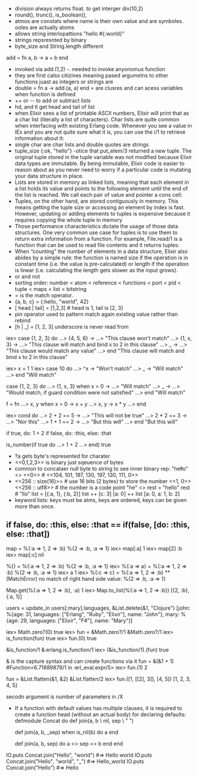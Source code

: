- division always returns float. to get interger div(10,2)
- round(), trunc(), is_boolean(), 
- atmos are constats where name is their own value and are symboles. ooles are actually atoms
- allows string interlopattions "hello #{:world}"
- strings repsresnted by binary
- byte_size and String.length different

add = fn a, b -> a + b end

- invoked via add.(1,2)
-. needed to invoke anyonomus function
- they are first calss citizines meaning pased argumetns to other functions juast as integers or strings are
- double = fn a -> add.(a, a) end = are clusres and can acess variables when function is defined
- ++ or -- to add or subtract lists
- hd, and tl get head and tail of list
- when Elixir sees a list of printable ASCII numbers, Elixir will print that as a char list (literally a list of characters). Char lists are quite common when interfacing with existing Erlang code. Whenever you see a value in IEx and you are not quite sure what it is, you can use the i/1 to retrieve information about it:
- single char are char lists and double quotes are strings
- tuple_size {:ok, "hello"}
-otice that put_elem/3 returned a new tuple. The original tuple stored in the tuple variable was not modified because Elixir data types are immutable. By being immutable, Elixir code is easier to reason about as you never need to worry if a particular code is mutating your data structure in place.
- Lists are stored in memory as linked lists, meaning that each element in a list holds its value and points to the following element until the end of the list is reached. We call each pair of value and pointer a cons cell:
- Tuples, on the other hand, are stored contiguously in memory. This means getting the tuple size or accessing an element by index is fast. However, updating or adding elements to tuples is expensive because it requires copying the whole tuple in memory
- Those performance characteristics dictate the usage of those data structures. One very common use case for tuples is to use them to return extra information from a function. For example, File.read/1 is a function that can be used to read file contents and it returns tuples:
- When “counting” the number of elements in a data structure, Elixir also abides by a simple rule: the function is named size if the operation is in constant time (i.e. the value is pre-calculated) or length if the operation is linear (i.e. calculating the length gets slower as the input grows).
- or and not
- sorting order: number < atom < reference < functions < port < pid < tuple < maps < list < bitstring
- = is the match operator. 
- {a, b, c} = {:hello, "world", 42}
- [ head | tail] = [1,2,3] # head is 1, tail is [2, 3]
- pin operator used to pattern match again existing value rather than rebind
-  [h | _] = [1, 2, 3] underscore is never read from

iex> case {1, 2, 3} do
...>   {4, 5, 6} ->
...>     "This clause won't match"
...>   {1, x, 3} ->
...>     "This clause will match and bind x to 2 in this clause"
...>   _ ->
...>     "This clause would match any value"
...> end
"This clause will match and bind x to 2 in this clause"

iex> x = 1
1
iex> case 10 do
...>   ^x -> "Won't match"
...>   _  -> "Will match"
...> end
"Will match"

case {1, 2, 3} do
...>   {1, x, 3} when x > 0 ->
...>     "Will match"
...>   _ ->
...>     "Would match, if guard condition were not satisfied"
...> end
"Will match"

 f = fn
...>   x, y when x > 0 -> x + y
...>   x, y -> x * y
...> end


iex> cond do
...>   2 + 2 == 5 ->
...>     "This will not be true"
...>   2 * 2 == 3 ->
...>     "Nor this"
...>   1 + 1 == 2 ->
...>     "But this will"
...> end
"But this will"

 if true, do: 1 + 2
 if false, do: :this, else: :that

 is_number(if true do
...>  1 + 2
...> end)
true

- ?a gets byte's represented for charater
- <<0,1,2,3>> is binary just sqeuence of bytes
- common to concataer null byte to string to see inner binary rep: "hełło" <> <<0>> # <<104, 101, 197, 130, 197, 130, 111, 0>>
-  <<256 :: size(16)>> # use 16 bits (2 bytes) to store the number <<1, 0>>
<<256 :: utf8>> # the number is a code point
"he" <> rest = "hello"
 rest # "llo"
 list = [{:a, 1}, {:b, 2}]
 list ++ [c: 3]
 [a: 0] ++ list
 [a: 0, a: 1, b: 2]
 - keyword lists: keys must be atms, keys are ordered, keys can be given more than once.

 if false, do: :this, else: :that == if(false, [do: :this, else: :that])
 -

 map = %{:a => 1, 2 => :b}
%{2 => :b, :a => 1}
iex> map[:a]
1
iex> map[2]
:b
iex> map[:c]
nil

%{} = %{:a => 1, 2 => :b}
%{2 => :b, :a => 1}
iex> %{:a => a} = %{:a => 1, 2 => :b}
%{2 => :b, :a => 1}
iex> a
1
iex> %{:c => c} = %{:a => 1, 2 => :b}
** (MatchError) no match of right hand side value: %{2 => :b, :a => 1}

Map.get(%{:a => 1, 2 => :b}, :a)
1
iex> Map.to_list(%{:a => 1, 2 => :b})
[{2, :b}, {:a, 1}]

users = update_in users[:mary].languages, &List.delete(&1, "Clojure")
[john: %{age: 31, languages: ["Erlang", "Ruby", "Elixir"], name: "John"},
 mary: %{age: 29, languages: ["Elixir", "F#"], name: "Mary"}]

 iex> Math.zero?(0)
true
iex> fun = &Math.zero?/1
&Math.zero?/1
iex> is_function(fun)
true
iex> fun.(0)
true

 &is_function/1
&:erlang.is_function/1
iex> (&is_function/1).(fun)
true

& is the capture syntax and can create functions via it
fun = &(&1 + 1)
#Function<6.71889879/1 in :erl_eval.expr/5>
iex> fun.(1)
2


 fun = &List.flatten(&1, &2)
&List.flatten/2
iex> fun.([1, [[2], 3]], [4, 5])
[1, 2, 3, 4, 5]

 secodn argument is number of parameters in /X
- If a function with default values has multiple clauses, it is required to create a function head (without an actual body) for declaring defaults:
defmodule Concat do
  def join(a, b \\ nil, sep \\ " ")

  def join(a, b, _sep) when is_nil(b) do
    a
  end

  def join(a, b, sep) do
    a <> sep <> b
  end
end

IO.puts Concat.join("Hello", "world")      #=> Hello world
IO.puts Concat.join("Hello", "world", "_") #=> Hello_world
IO.puts Concat.join("Hello")               #=> Hello